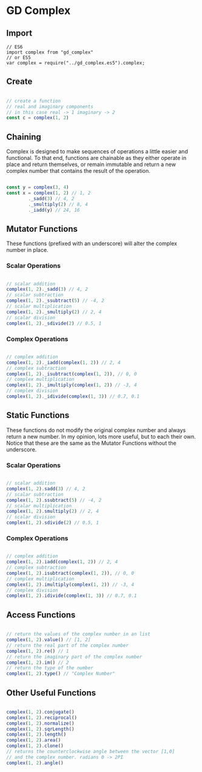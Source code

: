 # GD Complex

## Import

```
// ES6
import complex from "gd_complex"
// or ES5
var complex = require("../gd_complex.es5").complex;
```

## Create

```javascript

// create a function
// real and imaginary components
// in this case real -> 1 imaginary -> 2
const c = complex(1, 2)

```

## Chaining

Complex is designed to make sequences of operations a little easier and functional. To that end, functions are chainable as they either operate in place and return themselves, or remain immutable and return a new complex number that contains the result of the operation.

```javascript

const y = complex(3, 4)
const x = complex(1, 2) // 1, 2
        ._sadd(3) // 4, 2
        ._smultiply(2) // 8, 4
        ._iadd(y) // 24, 16

```

## Mutator Functions

These functions (prefixed with an underscore) will alter the complex number in place. 

### Scalar Operations

```javascript

// scalar addition
complex(1, 2)._sadd(3) // 4, 2
// scalar subtraction
complex(1, 2)._ssubtract(5) // -4, 2
// scalar multiplication
complex(1, 2)._smultiply(2) // 2, 4
// scalar division
complex(1, 2)._sdivide(2) // 0.5, 1

```

### Complex Operations

```javascript

// complex addition
complex(1, 2)._iadd(complex(1, 2)) // 2, 4
// complex subtraction
complex(1, 2)._isubtract(complex(1, 2)), // 0, 0
// complex multiplication
complex(1, 2)._imultiply(complex(1, 2)) // -3, 4
// complex division
complex(1, 2)._idivide(complex(1, 3)) // 0.7, 0.1

```

## Static Functions

These functions do not modify the original complex number and always return a new number. In my opinion, lots more useful, but to each their own. Notice that these are the same as the Mutator Functions without the underscore.

### Scalar Operations

```javascript

// scalar addition
complex(1, 2).sadd(3) // 4, 2
// scalar subtraction
complex(1, 2).ssubtract(5) // -4, 2
// scalar multiplication
complex(1, 2).smultiply(2) // 2, 4
// scalar division
complex(1, 2).sdivide(2) // 0.5, 1

```

### Complex Operations

```javascript

// complex addition
complex(1, 2).iadd(complex(1, 2)) // 2, 4
// complex subtraction
complex(1, 2).isubtract(complex(1, 2)), // 0, 0
// complex multiplication
complex(1, 2).imultiply(complex(1, 2)) // -3, 4
// complex division
complex(1, 2).idivide(complex(1, 3)) // 0.7, 0.1

```

## Access Functions

```javascript

// return the values of the complex number in an list
complex(1, 2).value() // [1, 2]
// return the real part of the complex number
complex(1, 2).re() // 1
// return the imaginary part of the complex number
complex(1, 2).im() // 2
// return the type of the number
complex(1, 2).type() // "Complex Number"

```

## Other Useful Functions

```javascript

complex(1, 2).conjugate()
complex(1, 2).reciprocal()
complex(1, 2).normalize()
complex(1, 2).sqrLength()
complex(1, 2).length()
complex(1, 2).area()
complex(1, 2).clone()
// returns the counterclockwise angle between the vector [1,0]
// and the complex number. radians 0 -> 2PI
complex(1, 2).angle()

```

